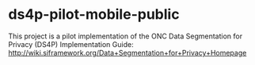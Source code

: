 ds4p-pilot-mobile-public
========================

This project is a pilot implementation of the ONC Data Segmentation for Privacy (DS4P) Implementation Guide: http://wiki.siframework.org/Data+Segmentation+for+Privacy+Homepage
